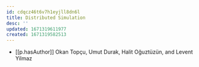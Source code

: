 ```yaml
---
id: cdqcz46t6v7h1eyjll8dn6l
title: Distributed Simulation
desc: ''
updated: 1671319611977
created: 1671319582513
---
```


- [[p.hasAuthor]] Okan Topçu, Umut Durak, Halit Oğuztüzün, and Levent Yilmaz
